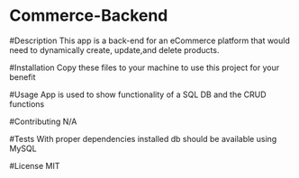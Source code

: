 # Commerce-Backend

#Description
This app is a back-end for an eCommerce platform that would need to dynamically create, update,and delete products.


#Installation
Copy these files to your machine to use this project for your benefit

#Usage
App is used to show functionality of a SQL DB and the CRUD functions 

#Contributing
N/A

#Tests
With proper dependencies installed db should be available using MySQL

#License
MIT


